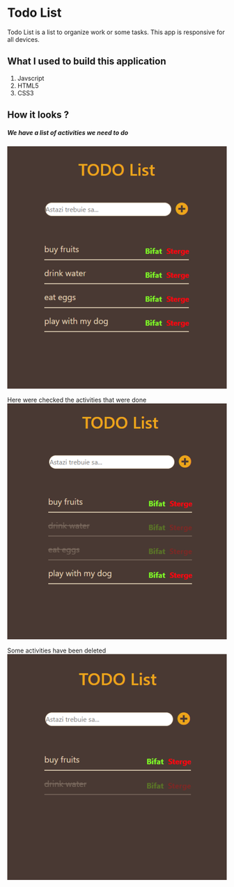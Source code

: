 # Todo List

Todo List is a list to organize work or some tasks. This app is responsive for all devices.

## What I used to build this application
1. Javscript
2. HTML5
3. CSS3
 
## How it looks ?
##### We have a list of activities we need to do
![Todo App 1](https://github.com/SinzianaZimbru/Todo-List/blob/main/t1.PNG?raw=true)

Here were checked the activities that were done
![Todo App 2](https://github.com/SinzianaZimbru/Todo-List/blob/main/t2.PNG)

Some activities have been deleted
![Todo App 3](https://github.com/SinzianaZimbru/Todo-List/blob/main/t3.PNG)



